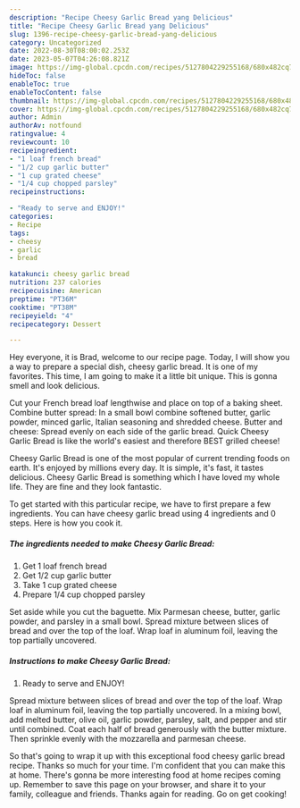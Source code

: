```yaml
---
description: "Recipe Cheesy Garlic Bread yang Delicious"
title: "Recipe Cheesy Garlic Bread yang Delicious"
slug: 1396-recipe-cheesy-garlic-bread-yang-delicious
category: Uncategorized
date: 2022-08-30T08:00:02.253Z
date: 2023-05-07T04:26:08.821Z
image: https://img-global.cpcdn.com/recipes/5127804229255168/680x482cq70/cheesy-garlic-bread-recipe-main-photo.jpg
hideToc: false
enableToc: true
enableTocContent: false
thumbnail: https://img-global.cpcdn.com/recipes/5127804229255168/680x482cq70/cheesy-garlic-bread-recipe-main-photo.jpg
cover: https://img-global.cpcdn.com/recipes/5127804229255168/680x482cq70/cheesy-garlic-bread-recipe-main-photo.jpg
author: Admin
authorAv: notfound
ratingvalue: 4
reviewcount: 10
recipeingredient:
- "1 loaf french bread"
- "1/2 cup garlic butter"
- "1 cup grated cheese"
- "1/4 cup chopped parsley"
recipeinstructions:

- "Ready to serve and ENJOY!"
categories:
- Recipe
tags:
- cheesy
- garlic
- bread

katakunci: cheesy garlic bread 
nutrition: 237 calories
recipecuisine: American
preptime: "PT36M"
cooktime: "PT38M"
recipeyield: "4"
recipecategory: Dessert

---
```



Hey everyone, it is Brad, welcome to our recipe page. Today, I will show you a way to prepare a special dish, cheesy garlic bread. It is one of my favorites. This time, I am going to make it a little bit unique. This is gonna smell and look delicious.

Cut your French bread loaf lengthwise and place on top of a baking sheet. Combine butter spread: In a small bowl combine softened butter, garlic powder, minced garlic, Italian seasoning and shredded cheese. Butter and cheese: Spread evenly on each side of the garlic bread. Quick Cheesy Garlic Bread is like the world&#39;s easiest and therefore BEST grilled cheese!

Cheesy Garlic Bread is one of the most popular of current trending foods on earth. It's enjoyed by millions every day. It is simple, it's fast, it tastes delicious. Cheesy Garlic Bread is something which I have loved my whole life. They are fine and they look fantastic.


To get started with this particular recipe, we have to first prepare a few ingredients. You can have cheesy garlic bread using 4 ingredients and 0 steps. Here is how you cook it.

<!--inarticleads1-->

##### The ingredients needed to make Cheesy Garlic Bread:

1. Get 1 loaf french bread
1. Get 1/2 cup garlic butter
1. Take 1 cup grated cheese
1. Prepare 1/4 cup chopped parsley


Set aside while you cut the baguette. Mix Parmesan cheese, butter, garlic powder, and parsley in a small bowl. Spread mixture between slices of bread and over the top of the loaf. Wrap loaf in aluminum foil, leaving the top partially uncovered. 

<!--inarticleads2-->

##### Instructions to make Cheesy Garlic Bread:


1. Ready to serve and ENJOY!

Spread mixture between slices of bread and over the top of the loaf. Wrap loaf in aluminum foil, leaving the top partially uncovered. In a mixing bowl, add melted butter, olive oil, garlic powder, parsley, salt, and pepper and stir until combined. Coat each half of bread generously with the butter mixture. Then sprinkle evenly with the mozzarella and parmesan cheese. 

So that's going to wrap it up with this exceptional food cheesy garlic bread recipe. Thanks so much for your time. I'm confident that you can make this at home. There's gonna be more interesting food at home recipes coming up. Remember to save this page on your browser, and share it to your family, colleague and friends. Thanks again for reading. Go on get cooking!
